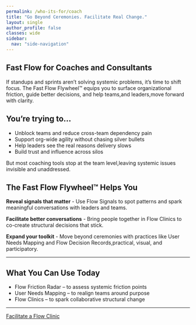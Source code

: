 ```yaml
---
permalink: /who-its-for/coach
title: "Go Beyond Ceremonies. Facilitate Real Change."
layout: single
author_profile: false
classes: wide
sidebar:
  nav: "side-navigation"
---
```


## Fast Flow for Coaches and Consultants

If standups and sprints aren’t solving systemic problems, it’s time to shift focus. The Fast Flow Flywheel™️ equips you to surface organizational friction, guide better decisions, and help teams,and leaders,move forward with clarity.

## You’re trying to…

- Unblock teams and reduce cross-team dependency pain
- Support org-wide agility without chasing silver bullets
- Help leaders see the real reasons delivery slows
- Build trust and influence across silos

But most coaching tools stop at the team level,leaving systemic issues invisible and unaddressed.

## The Fast Flow Flywheel™️ Helps You

**Reveal signals that matter** - Use Flow Signals to spot patterns and spark meaningful conversations with leaders and teams.

**Facilitate better conversations** - Bring people together in Flow Clinics to co-create structural decisions that stick.

**Expand your toolkit** - Move beyond ceremonies with practices like User Needs Mapping and Flow Decision Records,practical, visual, and participatory.

---

## What You Can Use Today

- Flow Friction Radar – to assess systemic friction points
- User Needs Mapping – to realign teams around purpose
- Flow Clinics – to spark collaborative structural change

---

[Facilitate a Flow Clinic](/contact)
